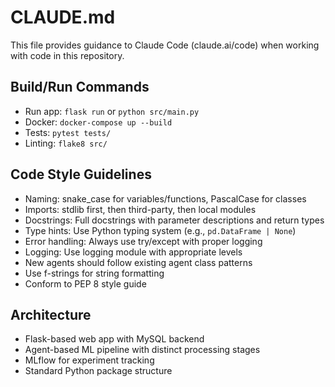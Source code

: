 # CLAUDE.md

This file provides guidance to Claude Code (claude.ai/code) when working with code in this repository.

## Build/Run Commands
- Run app: `flask run` or `python src/main.py`
- Docker: `docker-compose up --build`
- Tests: `pytest tests/`
- Linting: `flake8 src/`

## Code Style Guidelines
- Naming: snake_case for variables/functions, PascalCase for classes
- Imports: stdlib first, then third-party, then local modules
- Docstrings: Full docstrings with parameter descriptions and return types
- Type hints: Use Python typing system (e.g., `pd.DataFrame | None`)
- Error handling: Always use try/except with proper logging
- Logging: Use logging module with appropriate levels
- New agents should follow existing agent class patterns
- Use f-strings for string formatting
- Conform to PEP 8 style guide

## Architecture
- Flask-based web app with MySQL backend
- Agent-based ML pipeline with distinct processing stages
- MLflow for experiment tracking
- Standard Python package structure